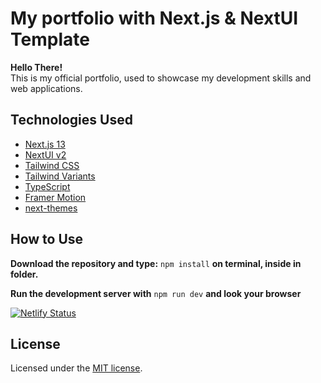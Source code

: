 # My portfolio with Next.js & NextUI Template

**Hello There!**
</br>
This is my official portfolio, used to showcase my development skills and web applications. 

## Technologies Used

- [Next.js 13](https://nextjs.org/docs/getting-started)
- [NextUI v2](https://nextui.org/)
- [Tailwind CSS](https://tailwindcss.com/)
- [Tailwind Variants](https://tailwind-variants.org)
- [TypeScript](https://www.typescriptlang.org/)
- [Framer Motion](https://www.framer.com/motion/)
- [next-themes](https://github.com/pacocoursey/next-themes)

## How to Use

**Download the repository and type:** `npm install`
**on terminal,  inside in folder.**


**Run the development server with** `npm run dev` 
**and look your browser**
 
[![Netlify Status](https://api.netlify.com/api/v1/badges/96c8be40-b819-4d02-932c-7bd970cdb32e/deploy-status)](https://app.netlify.com/sites/gorgeous-cendol-f3bea6/deploys) 

## License

Licensed under the [MIT license](https://github.com/nextui-org/next-app-template/blob/main/LICENSE).
